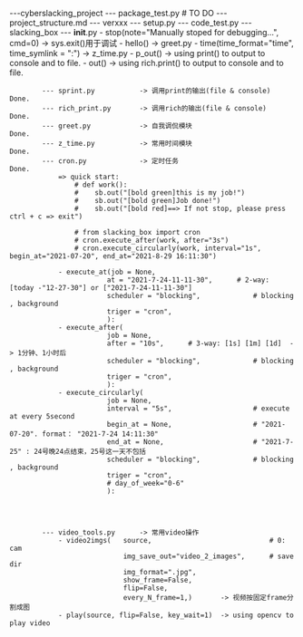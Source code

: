 ---cyberslacking_project
	--- package_test.py 			# TO DO
	--- project_structure.md
	--- verxxx
		--- setup.py
		--- code_test.py
		--- slacking_box
			---  __init__.py
				- stop(note="Manually stoped for debugging...", cmd=0)			-> sys.exit()用于调试
				- hello()			-> greet.py 
				- time(time_format="time", time_symlink = ":")			-> z_time.py 
				- p_out()  			-> using print() to output to console and to file.
				- out()  			-> using rich.print() to output to console and to file.

			--- sprint.py   		-> 调用print的输出(file & console)  	Done.
			--- rich_print.py		-> 调用rich的输出(file & console)		Done.
			--- greet.py 			-> 自我调侃模块						Done.
			--- z_time.py			-> 常用时间模块						Done.
			--- cron.py   			-> 定时任务							Done.
				=> quick start: 
					# def work():
					#    sb.out("[bold green]this is my job!")
					#    sb.out("[bold green]Job done!")
					#    sb.out("[bold red]==> If not stop, please press ctrl + c => exit")

					# from slacking_box import cron
					# cron.execute_after(work, after="3s")
					# cron.execute_circularly(work, interval="1s", begin_at="2021-07-20", end_at="2021-8-29 16:11:30")

				- execute_at(job = None,	
							at = "2021-7-24-11-11-30", 		# 2-way: [today -"12-27-30"] or ["2021-7-24-11-11-30"]
							scheduler = "blocking", 			# blocking , background
							triger = "cron",
							):
				- execute_after(
							job = None,
							after = "10s", 		# 3-way: [1s] [1m] [1d]  -> 1分钟、1小时后 
							scheduler = "blocking", 			# blocking , background
							triger = "cron",
							):	
				- execute_circularly(
							job = None,
							interval = "5s",					# execute at every 5second 
							begin_at = None, 					# "2021-07-20". format： "2021-7-24 14:11:30"
							end_at = None,						# "2021-7-25" : 24号晚24点结束，25号这一天不包括
							scheduler = "blocking", 			# blocking , background
							triger = "cron",
							# day_of_week="0-6"
							):




			--- video_tools.py		-> 常用video操作
				- video2imgs(	source,                             # 0: cam
				                img_save_out="video_2_images",      # save dir
				                img_format=".jpg",
				                show_frame=False,
				                flip=False,
				                every_N_frame=1,)		-> 视频按固定frame分割成图
				- play(source, flip=False, key_wait=1)  -> using opencv to play video

